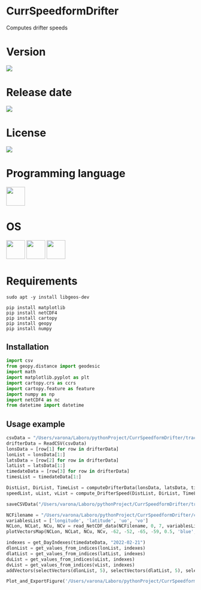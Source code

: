 # CurrSpeedformDrifter

Computes drifter speeds

# Version

![](https://img.shields.io/badge/Version%3A-1.0-success)

# Release date

![](https://img.shields.io/badge/Release%20date-Sep%2C%2017%2C%202023-9cf)

# License

![](https://img.shields.io/github/license/Ileriayo/markdown-badges?style=for-the-badge)

# Programming language

<img src="https://img.icons8.com/?size=512&id=13441&format=png" width="50"/>

# OS

<img src="https://img.icons8.com/?size=512&id=17842&format=png" width="50"/> <img src="https://img.icons8.com/?size=512&id=122959&format=png" width="50"/> <img src="https://img.icons8.com/?size=512&id=108792&format=png" width="50"/>

# Requirements

```shell
sudo apt -y install libgeos-dev
```

```shell
pip install matplotlib
pip install netCDF4
pip install cartopy
pip install geopy
pip install numpy
```

## Installation

```python
import csv
from geopy.distance import geodesic
import math
import matplotlib.pyplot as plt
import cartopy.crs as ccrs
import cartopy.feature as feature
import numpy as np
import netCDF4 as nc
from datetime import datetime
```

## Usage example

```python
csvData = "/Users/varona/Laboro/pythonProject/CurrSpeedformDrifter/track1.csv"
drifterData = ReadCSV(csvData)
lonsData = [row[1] for row in drifterData]
lonList = lonsData[1:]
latsData = [row[2] for row in drifterData]
latList = latsData[1:]
timedateData = [row[3] for row in drifterData]
timesList = timedateData[1:]

DistList, DirList, TimeList = computeDrifterData(lonsData, latsData, timedateData)
speedList, uList, vList = compute_DrifterSpeed(DistList, DirList, TimeList)

saveCSVData("/Users/varona/Laboro/pythonProject/CurrSpeedformDrifter/track1_output.csv", timesList, lonsData, latsData, speedList, DirList, uList, vList)

NCFilename = "/Users/varona/Laboro/pythonProject/CurrSpeedformDrifter/cmems.nc"
variablesList = ['longitude', 'latitude', 'uo', 'vo']
NCLon, NCLat, NCu, NCv = read_NetCDF_data(NCFilename, 0, 7, variablesList)
plotVectorsMap(NCLon, NCLat, NCu, NCv, -62, -52, -65, -59, 0.5, 'blue', 0.25)

indexes = get_DayIndexes(timedateData, "2022-02-21")
dlonList = get_values_from_indices(lonList, indexes)
dlatList = get_values_from_indices(latList, indexes)
duList = get_values_from_indices(uList, indexes)
dvList = get_values_from_indices(vList, indexes)
addVectors(selectVectors(dlonList, 5), selectVectors(dlatList, 5), selectVectors(duList, 5), selectVectors(dvList, 5), 0.5, 'green', 0.25)

Plot_and_ExportFigure('/Users/varona/Laboro/pythonProject/CurrSpeedformDrifter/compH.jpeg')
```
